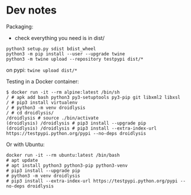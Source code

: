 # Dev notes

Packaging:

- check everything you need is in dist/

```
python3 setup.py sdist bdist_wheel
python3 -m pip install --user --upgrade twine
python3 -m twine upload --repository testpypi dist/*
```

on pypi: `twine upload dist/*`

Testing in a Docker container:

```
$ docker run -it --rm alpine:latest /bin/sh
/ # apk add bash python3 py3-setuptools py3-pip git libxml2 libxsl
/ # pip3 install virtualenv
/ # python3 -m venv droidlysis
/ # cd droidlysis/
/droidlysis # source ./bin/activate
(droidlysis) /droidlysis # pip3 install --upgrade pip
(droidlysis) /droidlysis # pip3 install --extra-index-url https://testpypi.python.org/pypi --no-deps droidlysis

```

Or with Ubuntu:

```
docker run -it --rm ubuntu:latest /bin/bash
# apt update
# apt install python3 python3-pip python3-venv
# pip3 install --upgrade pip
# python3 -m venv droidlysis
# pip3 install --extra-index-url https://testpypi.python.org/pypi --no-deps droidlysis
```


